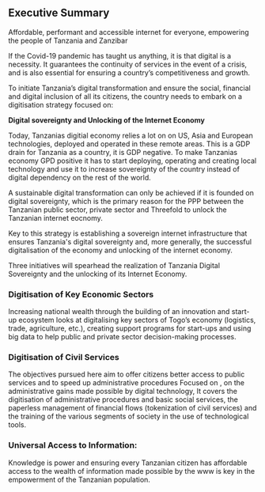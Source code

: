 ## Executive Summary

Affordable, performant and accessible internet for everyone, empowering the people of Tanzania and Zanzibar

If the Covid-19 pandemic has taught us anything, it is that digital is a necessity. It guarantees the continuity of services in the event of a crisis, and is also essential for ensuring a country’s competitiveness and growth.

To initiate Tanzania’s digital transformation and ensure the social, financial and digital inclusion of all its citizens, the country needs to embark on a digitisation strategy focused on:

**Digital sovereignty and Unlocking of the Internet Economy**

Today, Tanzanias digitial economy relies a lot on on US, Asia and European technologies, deployed and operated in these remote areas. This is a GDP drain for Tanzania as a country, it is GDP negative.  To make Tanzanias economy GPD positive it has to start deploying, operating and creating local technology and use it to increase sovereignty of the country instead of digital dependency on the rest of the world.

A sustainable digital transformation can only be achieved if it is founded on digital sovereignty, which is the primary reason for the PPP between the Tanzanian public sector, private sector and Threefold to unlock the Tanzanian internet eocnomy.

Key to this strategy is establishing a sovereign internet infrastructure that ensures Tanzania's digital sovereignty and, more generally, the successful digitalisation of the economy and unlocking of the internet economy.

Three initiatives will spearhead the realization of Tanzania Digital Sovereignty and the unlocking of its Internet Economy. 

### Digitisation of Key Economic Sectors

Increasing national wealth through the building of an innovation and start-up ecosystem looks at digitalising key sectors of Togo’s economy (logistics, trade, agriculture, etc.), creating support programs for start-ups and using big data to help public and private sector decision-making processes.

### Digitisation of Civil Services

The objectives pursued here aim to offer citizens better access to public services and to speed up administrative procedures Focused on , on the administrative gains made possible by digital technology, It covers the digitisation of administrative procedures and basic social services, the paperless management of financial flows (tokenization of civil services) and the training of the various segments of society in the use of technological tools. 

### Universal Access to Information: 

Knowledge is power and ensuring every Tanzanian citizen has affordable access to the wealth of information made possible by the www is key in the empowerment of the Tanzanian population. 

